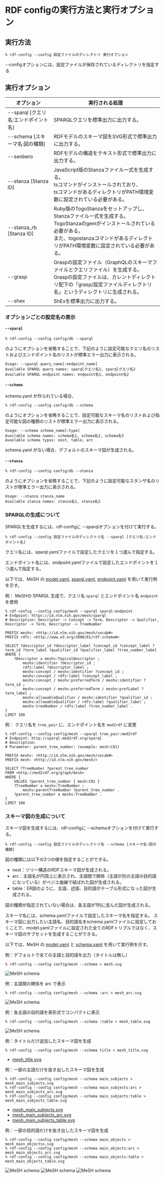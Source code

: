 # RDF configの実行方法と実行オプション

## 実行方法
```
% rdf-config --config 設定ファイルのディレクトリ 実行オプション
```

--configオプションには、設定ファイルが保存されているディレクトリを指定する

## 実行オプション
| オプション | 実行される処理 |
----|----
| --sparql \[クエリ名:エンドポイント名\] | SPARQLクエリを標準出力に出力する。 |
| --schema \[スキーマ名:図の種類\] | RDFモデルのスキーマ図をSVG形式で標準出力に出力する。 |
| --senbero | RDFモデルの構造をテキスト形式で標準出力に出力する。 |
| --stanza \[Stanza ID\] | JavaScript版のStanzaファイル一式を生成する。<br />tsコマンドがインストールされており、<br />tsコマンドがあるディレクトリがPATH環境変数に設定されている必要がある。 |
| --stanza_rb \[Stanza ID\] | Ruby版のTogoStanzaをセットアップし、Stanzaファイル一式を生成する。<br />TogoStanzaのgemがインストールされている必要がある。<br />また、togostanzaコマンドがあるディレクトリがPATH環境変数に設定されている必要がある。 |
| --grasp | Graspの設定ファイル（GraphQLのスキーマファイルとクエリファイル）を生成する。<br />Graspの設定ファイルは、カレントディレクトリ配下の「grasp/設定ファイルディレクトリ名」というディレクトリに生成される。 |
| --shex | ShExを標準出力に出力する。 |

### オプションごとの設定名の表示

#### `--sparql`

```
% rdf-config --config config/db --sparql
```

のようにオプションを省略することで、下記のように設定可能なクエリ名のリストおよびエンドポイント名のリストが標準エラー出力に表示される。

```
Usage: --sparql query_name[:endpoint_name]
Available SPARQL query names: sparqlクエリ名1, sparqlクエリ名2
Available SPARQL endpoint names: endpoint名1, endpoint名2
```

#### `--schema`

schema.yaml が作られている場合、

```
% rdf-config --config config/db --schema
```

のようにオプションを省略することで、設定可能なスキーマ名のリストおよび指定可能な図の種類のリストが標準エラー出力に表示される。

```
Usage: --schema schema_name[:type]
Available schema names: schema名1, schema名2, schema名3
Avanlable schema types: nest, table, arc
```

schema.yaml がない場合、デフォルトのスキーマ図が生成される。


#### `--stanza`

```
% rdf-config --config config/db --stanza
```

のようにオプションを省略することで、下記のように設定可能なスタンザ名のリストが標準エラー出力に表示される。

```
Usage: --stanza stanza_name
Available stanza names: stanza名1, stanza名2
```

### SPARQLの生成について

SPARQLを生成するには、rdf-configに --sparqlオプションを付けて実行する。

```
% rdf-config --config 設定ファイルのディレクトリ名 --sparql [クエリ名:エンドポイント名]
```

クエリ名には、sparql.yamlファイルで設定したクエリを１つ選んで指定する。

エンドポイント名には、endpoint.yamlファイルで設定したエンドポイントを１つ選んで指定する。

以下では、MeSH の [model.yaml](../config/mesh/model.yaml), [sparql.yaml](../config/mesh/sparql.yaml), [endpoint.yaml](../config/mesh/endpoint.yaml) を用いて実行例を示す。

例： MeSHの SPARQL 生成で、クエリ名 `sparql` とエンドポイント名 `endpoint` を使用

```
% rdf-config --config config/mesh --sparql sparql:endpoint
# Endpoint: https://id.nlm.nih.gov/mesh/sparql
# Description: Descriptor -> Concept -> Term, Descriptor -> Qualifier, Descriptor -> Term, Descriptor -> TreeNumber

PREFIX meshv: <http://id.nlm.nih.gov/mesh/vocab#>
PREFIX rdfs: <http://www.w3.org/2000/01/rdf-schema#>

SELECT ?descriptor_id ?descriptor_label ?concept_id ?concept_label ?term_id ?term_label ?qualifier_id ?qualifier_label ?tree_number_label
WHERE {
    ?Descriptor a meshv:TopicalDescriptor ;
        meshv:identifier ?descriptor_id ;
        rdfs:label ?descriptor_label ;
        meshv:concept / meshv:identifier ?concept_id ;
        meshv:concept / rdfs:label ?concept_label ;
        meshv:concept / meshv:preferredTerm / meshv:identifier ?term_id ;
        meshv:concept / meshv:preferredTerm / meshv:prefLabel ?term_label ;
        meshv:allowableQualifier / meshv:identifier ?qualifier_id ;
        meshv:allowableQualifier / rdfs:label ?qualifier_label ;
        meshv:treeNumber / rdfs:label ?tree_number_label .
}
LIMIT 100
```

例： クエリ名を `tree_pair` に、エンドポイント名を `med2rdf` に変更

```
% rdf-config --config config/mesh --sparql tree_pair:med2rdf
# Endpoint: http://sparql.med2rdf.org/sparql
# Description: 
# Parameter: parent_tree_number: (example: mesh:C01)

PREFIX meshv: <http://id.nlm.nih.gov/mesh/vocab#>
PREFIX mesh: <http://id.nlm.nih.gov/mesh/>

SELECT ?TreeNumber ?parent_tree_number
FROM <http://med2rdf.org/graph/mesh>
WHERE {
    VALUES ?parent_tree_number { mesh:C01 }
    ?TreeNumber a meshv:TreeNumber ;
        meshv:parentTreeNumber ?parent_tree_number .
    ?parent_tree_number a meshv:TreeNumber .
}
LIMIT 100
```

### スキーマ図の生成について

スキーマ図を生成するには、rdf-configに --schemaオプションを付けて実行する。

```
% rdf-config --config 設定ファイルのディレクトリ名 --schema [スキーマ名:図の種類]
```

図の種類には以下の3つの値を指定することができる。
- nest：ツリー構造のRDFスキーマ図が生成される。
- arc：主語名が円周上に表示され、主語間で関係（主語が別の主語の目的語になっている）がベジエ曲線で結ばれた図が生成される。
- table：ER図のように、主語、述語、目的語がテーブル形式になった図が生成される。

図の種類が指定されていない場合は、各主語が1列に並んだ図が生成される。

スキーマ名には、schema.yamlファイルで設定したスキーマ名を指定する。
スキーマ図に出力したい主語名、目的語名をschema.yamlファイルに設定しておくことで、model.yamlファイルに設定された全てのRDFトリプルではなく、スキーマ図のサブセットを生成することができる。

以下では、MeSH の [model.yaml](../config/mesh/model.yaml) と [schema.yaml](../config/mesh/schema.yaml) を用いて実行例を示す。

例：デフォルトで全ての主語と目的語を出力（タイトルは無し）

```
% rdf-config --config config/mesh --schema > mesh.svg
```
![MeSH schema](./figure/mesh.svg)

例：主語間の関係を arc で表示

```
% rdf-config --config config/mesh --schema :arc > mesh_arc.svg
```
![MeSH schema](./figure/mesh_arc.svg)

例：各主語の目的語を表形式でコンパクトに表示

```
% rdf-config --config config/mesh --schema :table > mesh_table.svg
```
![MeSH schema](./figure/mesh_table.svg)

例：タイトルだけ追加したスキーマ図を生成

```
% rdf-config --config config/mesh --schema title > mesh_title.svg
```
* [mesh_title.svg](./figure/mesh_title.svg)

例：一部の主語だけを抜き出したスキーマ図を生成

```
% rdf-config --config config/mesh --schema main_subjects > mesh_main_subjects.svg
% rdf-config --config config/mesh --schema main_subjects:arc > mesh_main_subjects_arc.svg
% rdf-config --config config/mesh --schema main_subjects:table > mesh_main_subjects_table.svg
```
* [mesh_main_subjects.svg](./figure/mesh_main_subjects.svg)
* [mesh_main_subjects_arc.svg](./figure/mesh_main_subjects_arc.svg)
* [mesh_main_subjects_table.svg](./figure/mesh_main_subjects_table.svg)

例：一部の目的語だけを抜き出したスキーマ図を生成

```
% rdf-config --config config/mesh --schema main_objects > mesh_main_objectss.svg
% rdf-config --config config/mesh --schema main_objects:arc > mesh_main_objects_arc.svg
% rdf-config --config config/mesh --schema main_objects:table > mesh_main_objects_table.svg
```
![MeSH schema](./figure/mesh_main_objects.svg)
![MeSH schema](./figure/mesh_main_objects_arc.svg)
![MeSH schema](./figure/mesh_main_objects_table.svg)


